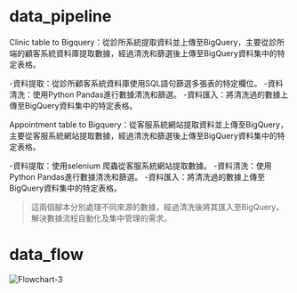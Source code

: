 # data_pipeline

Clinic table to Bigquery：從診所系統提取資料並上傳至BigQuery，主要從診所端的顧客系統資料庫提取數據，經過清洗和篩選後上傳至BigQuery資料集中的特定表格。

-資料提取：從診所顧客系統資料庫使用SQL語句篩選多張表的特定欄位。
-資料清洗：使用Python Pandas進行數據清洗和篩選。
-資料匯入：將清洗過的數據上傳至BigQuery資料集中的特定表格。

Appointment table to Bigquery：從客服系統網站提取資料並上傳至BigQuery，主要從客服系統網站提取數據，經過清洗和篩選後上傳至BigQuery資料集中的特定表格。

-資料提取：使用selenium 爬蟲從客服系統網站提取數據。
-資料清洗：使用Python Pandas進行數據清洗和篩選。
-資料匯入：將清洗過的數據上傳至BigQuery資料集中的特定表格。

>這兩個腳本分別處理不同來源的數據，經過清洗後將其匯入至BigQuery，解決數據流程自動化及集中管理的需求。

# data_flow
![Flowchart-3](https://github.com/eatinglai/data_pipeline/assets/139863864/1431487f-4811-4117-830e-fd06d8eb175a)





